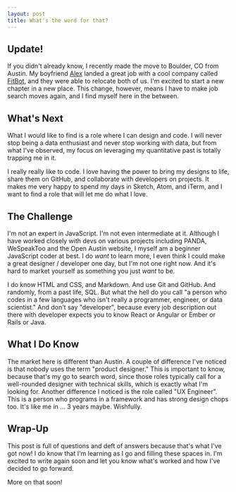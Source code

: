 ```yaml
---
layout: post
title: What's the word for that?
---
```


## Update!

If you didn't already know, I recently made the move to Boulder, CO from Austin. My boyfriend [Alex](http://twitter.com/flexyford) landed a great job with a cool company called [FitBot](http://twitter.com/FitBot), and they were able to relocate both of us. I'm excited to start a new chapter in a new place. This change, however, means I have to make job search moves again, and I find myself here in the between.

## What's Next

What I would like to find is a role where I can design and code. I will never stop being a data enthusiast and never stop working with data, but from what I've observed, my focus on leveraging my quantitative past is totally trapping me in it.

I really really like to code. I love having the power to bring my designs to life, share them on GitHub, and collaborate with developers on projects. It makes me very happy to spend my days in Sketch, Atom, and iTerm, and I want to find a role that will let me do what I love.

## The Challenge
I'm not an expert in JavaScript. I'm not even intermediate at it. Although I have worked closely with devs on various projects including PANDA, WeSpeakToo and the Open Austin website, I myself am a beginner JavaScript coder at best. I do *want* to learn more, I even think I could make a great designer / developer one day, but I'm not one right now. And it's hard to market yourself as something you just *want* to be.

I do know HTML and CSS, and Markdown. And use Git and GitHub. And randomly, from a past life, SQL. But what the hell do you call "a person who codes in a few languages who isn't really a programmer, engineer, or data scientist." And don't say "developer", because every job description out there with developer expects you to know React or Angular or Ember or Rails or Java.

## What I Do Know

The market here is different than Austin. A couple of difference I've noticed is that nobody uses the term "product designer." This is important to know, because that's my go to search word, since those roles typically call for a well-rounded designer with technical skills, which is exactly what I'm looking for. Another difference I noticed is the role called "UX Engineer". This is a person who programs in a framework and has strong design chops too. It's like me in ... 3 years maybe. Wishfully.


## Wrap-Up

This post is full of questions and deft of answers because that's what I've got now! I do know that I'm learning as I go and filling these spaces in. I'm excited to write again soon and let you know what's worked and how I've decided to go forward.


More on that soon!
